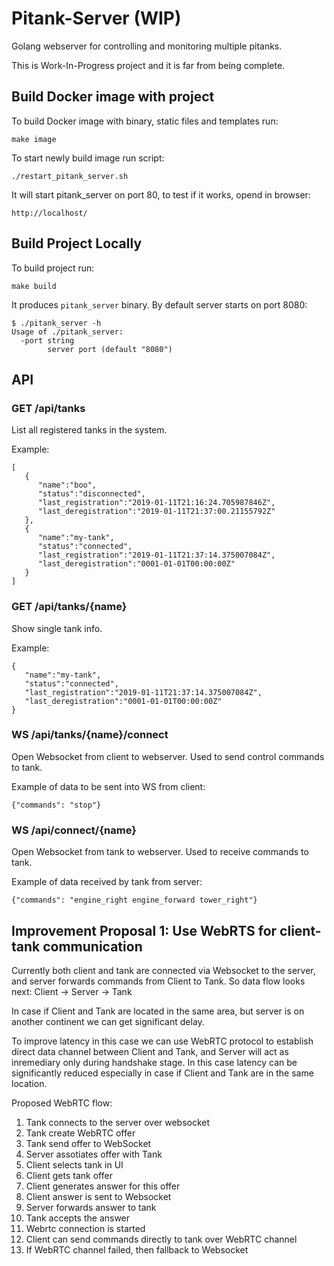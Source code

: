 # Pitank-Server (WIP)

Golang webserver for controlling and monitoring multiple pitanks.

This is Work-In-Progress project and it is far from being complete.

## Build Docker image with project

To build Docker image with binary, static files and templates run: 

```
make image
```

To start newly build image run script:

```
./restart_pitank_server.sh
```

It will start pitank_server on port 80, to test if it works, opend in browser:
```
http://localhost/
```

## Build Project Locally

To build project run:

```
make build
```

It produces `pitank_server` binary. By default server starts on port 8080:

```
$ ./pitank_server -h
Usage of ./pitank_server:
  -port string
        server port (default "8080")
```

## API

### GET /api/tanks

List all registered tanks in the system.

Example:
```
[
   {
      "name":"boo",
      "status":"disconnected",
      "last_registration":"2019-01-11T21:16:24.705987846Z",
      "last_deregistration":"2019-01-11T21:37:00.21155792Z"
   },
   {
      "name":"my-tank",
      "status":"connected",
      "last_registration":"2019-01-11T21:37:14.375007084Z",
      "last_deregistration":"0001-01-01T00:00:00Z"
   }
]
```

### GET /api/tanks/{name}

Show single tank info.

Example:

```
{
   "name":"my-tank",
   "status":"connected",
   "last_registration":"2019-01-11T21:37:14.375007084Z",
   "last_deregistration":"0001-01-01T00:00:00Z"
}
```

### WS /api/tanks/{name}/connect

Open Websocket from client to webserver. Used to send control commands to tank.

Example of data to be sent into WS from client:

```
{"commands": "stop"}
```

### WS /api/connect/{name}

Open Websocket from tank to webserver. Used to receive commands to tank.

Example of data received by tank from server:

```
{"commands": "engine_right engine_forward tower_right"}
```

## Improvement Proposal 1: Use WebRTS for client-tank communication

Currently both client and tank are connected via Websocket to the server,
and server forwards commands from Client to Tank.
So data flow looks next:
Client -> Server -> Tank

In case if Client and Tank are located in the same area, but server is on another continent
we can get significant delay.

To improve latency in this case we can use WebRTC protocol to establish direct data channel between
Client and Tank, and Server will act as inremediary only during handshake stage.
In this case latency can be significantly reduced especially in case if Client and Tank are in the same location.

Proposed WebRTC flow:
1. Tank connects to the server over websocket
2. Tank create WebRTC offer
3. Tank send offer to WebSocket
4. Server assotiates offer with Tank
5. Client selects tank in UI
6. Client gets tank offer
7. Client generates answer for this offer
8. Client answer is sent to Websocket
9. Server forwards answer to tank
10. Tank accepts the answer
11. Webrtc connection is started
12. Client can send commands directly to tank over WebRTC channel
13. If WebRTC channel failed, then fallback to Websocket
